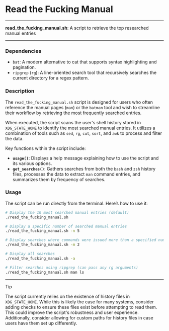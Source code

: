 # Read the Fucking Manual

---

**read_the_fucking_manual.sh**: A script to retrieve the top researched manual entries

---

### Dependencies

- `bat`: A modern alternative to cat that supports syntax highlighting and pagination.
- `ripgrep` (`rg`): A line-oriented search tool that recursively searches the current directory for a regex pattern.

### Description

The `read_the_fucking_manual.sh` script is designed for users who often reference the manual pages (`man`) or the `batman` tool and wish to streamline their workflow by retrieving the most frequently searched entries.

When executed, the script scans the user's shell history stored in `XDG_STATE_HOME` to identify the most searched manual entries. It utilizes a combination of tools such as `sed`, `rg`, `cut`, `sort`, and `awk` to process and filter the data.

Key functions within the script include:
- **`usage()`**: Displays a help message explaining how to use the script and its various options.
- **`get_searches()`**: Gathers searches from both the `bash` and `zsh` history files, processes the data to extract `man` command entries, and summarizes them by frequency of searches.

### Usage

The script can be run directly from the terminal. Here’s how to use it:

```bash
# Display the 10 most searched manual entries (default)
./read_the_fucking_manual.sh

# Display a specific number of searched manual entries
./read_the_fucking_manual.sh -n 5

# Display searches where commands were issued more than a specified number of times
./read_the_fucking_manual.sh -m 2

# Display all searches
./read_the_fucking_manual.sh -a

# Filter searches using ripgrep (can pass any rg arguments)
./read_the_fucking_manual.sh man ls
```

---

> [!TIP]  
> The script currently relies on the existence of history files in `XDG_STATE_HOME`. While this is likely the case for many systems, consider adding checks to ensure these files exist before attempting to read them. This could improve the script's robustness and user experience. Additionally, consider allowing for custom paths for history files in case users have them set up differently.
